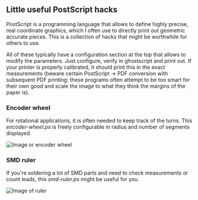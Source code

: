 Little useful PostScript hacks
------------------------------

PostScript is a programming language that allows to define highly precise, real
coordinate graphics, which I often use to directly print out geometric
accurate pieces. This is a collection of hacks that might be worthwhile
for others to use.

All of these typically have a configuration section at the top that allows
to modify the parameters. Just configure, verify in ghostscript and print
out. If your printer is properly calibrated, it should print this in the
exact measurements (beware certain PostScript -> PDF conversion with subsequent
PDF printing: these programs often attempt to be too smart for their own good
and scale the image to what they think the margins of the paper is).


### Encoder wheel
For rotational applications, it is often needed to keep track of the
turns. This *encoder-wheel.ps* is freely configurable in radius and number
of segments displayed.

![Image or encoder wheel][wheel-img]

### SMD ruler
If you're soldering a lot of SMD parts and need to check measurements or
count leads, this *smd-ruler.ps* might be useful for you.

![Image of ruler][ruler-img]

[wheel-img]: https://github.com/hzeller/postscript-hacks/raw/master/img/wheel-picture.png
[ruler-img]: https://github.com/hzeller/postscript-hacks/raw/master/img/smd-ruler.jpg
